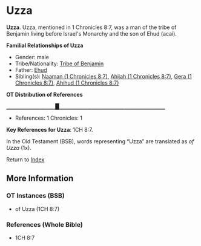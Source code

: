 # Uzza
**Uzza**. 
Uzza, mentioned in 1 Chronicles 8:7, was a man of the tribe of Benjamin living before Israel's Monarchy and the son of Ehud (acai). 




**Familial Relationships of Uzza**


* Gender: male
* Tribe/Nationality: [Tribe of Benjamin](../../../groups/md/acai/Benjamin.md)
* Father: [Ehud](Ehud.md)
* Sibling(s): [Naaman (1 Chronicles 8:7)](Naaman.4.md), [Ahijah (1 Chronicles 8:7)](Ahijah.5.md), [Gera (1 Chronicles 8:7)](Gera.4.md), [Ahihud (1 Chronicles 8:7)](Ahihud.2.md)


**OT Distribution of References**

▁▁▁▁▁▁▁▁▁▁▁▁█▁▁▁▁▁▁▁▁▁▁▁▁▁▁▁▁▁▁▁▁▁▁▁▁▁▁
* References: 1 Chronicles: 1



**Key References for Uzza**: 
1CH 8:7. 


In the Old Testament (BSB), words representing “Uzza” are translated as 
*of Uzza* (1x). 




Return to [Index](00-Index.md)

## More Information

### OT Instances (BSB)

* of Uzza (1CH 8:7)



### References (Whole Bible)

* 1CH 8:7



